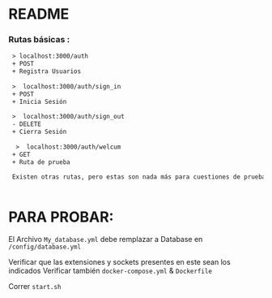 #   README
### Rutas básicas :
 
```diff
 > localhost:3000/auth
 + POST
 + Registra Usuarios
 
 >  localhost:3000/auth/sign_in
 + POST
 + Inicia Sesión
 
 >  localhost:3000/auth/sign_out
 - DELETE
 + Cierra Sesión
 
  >  localhost:3000/auth/welcum
 + GET
 + Ruta de prueba

 Existen otras rutas, pero estas son nada más para cuestiones de prueba.
  
```

# PARA PROBAR:

El Archivo `My_database.yml` debe remplazar a Database en `/config/database.yml`

Verificar que las extensiones y sockets presentes en este sean los indicados
Verificar también `docker-compose.yml` & `Dockerfile`

Correr `start.sh`